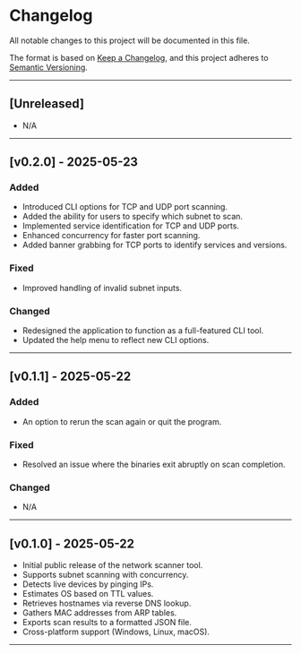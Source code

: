 # Changelog

All notable changes to this project will be documented in this file.

The format is based on [Keep a Changelog](https://keepachangelog.com/en/1.0.0/), and this project adheres to [Semantic Versioning](https://semver.org/spec/v2.0.0.html).

---

## [Unreleased]

- N/A

---

## [v0.2.0] - 2025-05-23

### Added
- Introduced CLI options for TCP and UDP port scanning.
- Added the ability for users to specify which subnet to scan.
- Implemented service identification for TCP and UDP ports.
- Enhanced concurrency for faster port scanning.
- Added banner grabbing for TCP ports to identify services and versions.

### Fixed
- Improved handling of invalid subnet inputs.

### Changed
- Redesigned the application to function as a full-featured CLI tool.
- Updated the help menu to reflect new CLI options.

---

## [v0.1.1] - 2025-05-22

### Added
- An option to rerun the scan again or quit the program.

### Fixed
- Resolved an issue where the binaries exit abruptly on scan completion.

### Changed
- N/A

---

## [v0.1.0] - 2025-05-22

- Initial public release of the network scanner tool.
- Supports subnet scanning with concurrency.
- Detects live devices by pinging IPs.
- Estimates OS based on TTL values.
- Retrieves hostnames via reverse DNS lookup.
- Gathers MAC addresses from ARP tables.
- Exports scan results to a formatted JSON file.
- Cross-platform support (Windows, Linux, macOS).

---